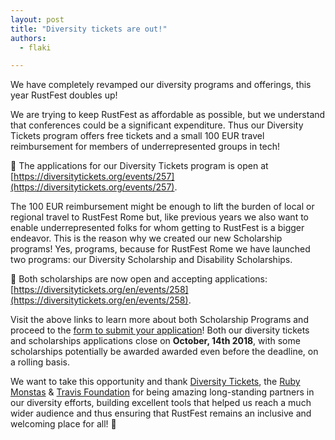 ```yaml
---
layout: post
title: "Diversity tickets are out!"
authors:
  - flaki

---
```


We have completely revamped our diversity programs and offerings, this year RustFest doubles up!

We are trying to keep RustFest as affordable as possible, but we understand that conferences could be a significant expenditure. Thus our Diversity Tickets program offers free tickets and a small 100 EUR travel reimbursement for members of underrepresented groups in tech!

📢 The applications for our Diversity Tickets program is open at [https://diversitytickets.org/events/257](https://diversitytickets.org/events/257).

The 100 EUR reimbursement might be enough to lift the burden of local or regional travel to RustFest Rome but, like previous years we also want to enable underrepresented folks for whom getting to RustFest is a bigger endeavor. This is the reason why we created our new Scholarship programs! Yes, programs, because for RustFest Rome we have launched two programs: our Diversity Scholarship and Disability Scholarships.

📢 Both scholarships are now open and accepting applications: [https://diversitytickets.org/en/events/258](https://diversitytickets.org/en/events/258).

Visit the above links to learn more about both Scholarship Programs and proceed to the [form to submit your application](https://scholarship.rustfest.eu)! Both our diversity tickets and scholarships applications close on <strong>October, 14th 2018</strong>, with some scholarships potentially be awarded awarded even before the deadline, on a rolling basis.

We want to take this opportunity and thank [Diversity Tickets](https://diversitytickets.org), the [Ruby Monstas](https://rubymonstas.org) & [Travis Foundation](https://foundation.travis-ci.org) for being amazing long-standing partners in our diversity efforts, building excellent tools that helped us reach a much wider audience and thus ensuring that RustFest remains an inclusive and welcoming place for all! 💖
